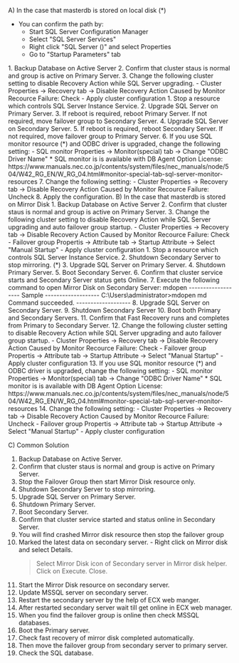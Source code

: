 A) In the case that masterdb is stored on local disk (*)
 * You can confirm the path by:
	- Start SQL Server Configuration Manager
	- Select "SQL Server Services"
	- Right click "SQL Server (<Instance name>)" and select Properties
	- Go to "Startup Parameters" tab    
<Preparatoin>
1. Backup Database on Active Server
2. Confirm that cluster staus is normal and group is active on Primary Server.
3. Change the following cluster setting to disable Recovery Action while SQL Server upgrading.
	- Cluster Properties
	  -> Recovery tab
	  -> Disable Recovery Action Caused by Monitor Recource Failure: Check
	- Apply cluster configuration
<Upgrade>
1. Stop a resource which controls SQL Server Instance Service.
2. Upgrade SQL Server on Primary Server.
3. If reboot is required, reboot Primary Server.
   If not required, move failover group to Secondary Server.
4. Upgrade SQL Server on Secondary Server.
5. If reboot is required, reboot Secondary Server.
   If not required, move failover group to Primary Server.
6. If you use SQL monitor resource (*) and ODBC driver is upgraded, change the following setting:
	- SQL monitor Properties
	  -> Monitor(special) tab
	  -> Change "ODBC Driver Name"
	* SQL monitor is is available with DB Agent Option License:
		https://www.manuals.nec.co.jp/contents/system/files/nec_manuals/node/504/W42_RG_EN/W_RG_04.html#monitor-special-tab-sql-server-monitor-resources
7. Change the following setting:
	- Cluster Properties
	  -> Recovery tab
	  -> Disable Recovery Action Caused by Monitor Recource Failure: Uncheck
8. Apply the configuration.
B) In the case that masterdb is stored on Mirror Disk
<Preparation>
1. Backup Database on Active Server
2. Confirm that cluster staus is normal and group is active on Primary Server.
3. Change the following cluster setting to disable Recovery Action while SQL Server upgrading and auto failover group startup.
	- Cluster Properties
	  -> Recovery tab
	  -> Disable Recovery Action Caused by Monitor Recource Failure: Check
	- Failover group Propertis
	  -> Attribute tab
	  -> Startup Attribute
	  -> Select "Manual Startup"
	- Apply cluster configuration
<Procedure>
1. Stop a resource which controls SQL Server Instance Service.
2. Shutdown Secondary Server to stop mirroring. (*)
3. Upgrade SQL Server on Primary Server.
4. Shutdown Primary Server.
5. Boot Secondary Server.
6. Confirm that cluster service starts and Secondary Server status gets Online.
7. Execute the following command to open Mirror Disk on Secondary Server:
	mdopen <md resource name>
	-------------------
	Sample
	-------------------
	C:\Users\administrator>mdopen md
	Command succeeded.
	-------------------
8. Upgrade SQL Server on Secondary Server.
9. Shutdown Secondary Server
10. Boot both Primary and Secondary Servers.
11. Confirm that Fast Recovery runs and completes from Primary to Secondary Server.
12. Change the following cluster setting to disable Recovery Action while SQL Server upgrading and auto failover group startup.
	- Cluster Properties
	  -> Recovery tab
	  -> Disable Recovery Action Caused by Monitor Recource Failure: Check
	- Failover group Propertis
	  -> Attribute tab
	  -> Startup Attribute
	  -> Select "Manual Startup"
	- Apply cluster configuration
13. If you use SQL monitor resource (*) and ODBC driver is upgraded, change the following setting:
	- SQL monitor Properties
	  -> Monitor(special) tab
	  -> Change "ODBC Driver Name"
	* SQL monitor is is available with DB Agent Option License:
		https://www.manuals.nec.co.jp/contents/system/files/nec_manuals/node/504/W42_RG_EN/W_RG_04.html#monitor-special-tab-sql-server-monitor-resources
14. Change the following setting:
	- Cluster Properties
	  -> Recovery tab
	  -> Disable Recovery Action Caused by Monitor Recource Failure: Uncheck
	- Failover group Propertis
	  -> Attribute tab
	  -> Startup Attribute
	  -> Select "Manual Startup"
	- Apply cluster configuration
    
C) Common Solution
1. Backup Database on Active Server.
2. Confirm that cluster staus is normal and group is active on Primary Server.
3. Stop the Failover Group then start Mirror Disk resource only.
4. Shutdown Secondary Server to stop mirroring.
5. Upgrade SQL Server on Primary Server.
6. Shutdown Primary Server.
7. Boot Secondary Server.
8. Confirm that cluster service started and status online in Secondary Server.
9.  You will find crashed Mirror disk resource then stop the failover group  
10. Marked the latest data on secondary server.
        - Right click on Mirror disk and select Details.
	 > Select Mirror Disk icon of Secondary server in Mirror disk helper.
 	 > Click on Execute. 
	 > Close.
11.  Start the Mirror Disk resource on secondary server.
12.  Update MSSQL server on secondary server.
13.  Restart the secondary server by the help of ECX web manger.
14.  After restarted secondary server wait till get online in ECX web manager.
15.  When you find the failover group is online then check MSSQL databases.
16.  Boot the Primary server.
17.  Check fast recovery of mirror disk completed automatically.
18.  Then move the failover group from secondary server to primary server.
19.  Check the SQL database.